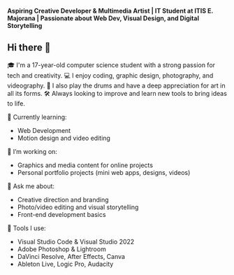 **Aspiring Creative Developer & Multimedia Artist | IT Student at ITIS E. Majorana | Passionate about Web Dev, Visual Design, and Digital Storytelling**

## Hi there 👋

🎓 I'm a 17-year-old computer science student with a strong passion for tech and creativity.
💻 I enjoy coding, graphic design, photography, and videography.
🥁 I also play the drums and have a deep appreciation for art in all its forms.
🛠️ Always looking to improve and learn new tools to bring ideas to life.

🌱 Currently learning:

* Web Development
* Motion design and video editing

🔭 I’m working on:

* Graphics and media content for online projects
* Personal portfolio projects (mini web apps, designs, videos)

💬 Ask me about:

* Creative direction and branding
* Photo/video editing and visual storytelling
* Front-end development basics

🧰 Tools I use:

* Visual Studio Code & Visual Studio 2022
* Adobe Photoshop & Lightroom
* DaVinci Resolve, After Effects, Canva
* Ableton Live, Logic Pro, Audacity
